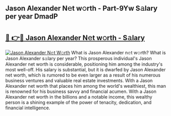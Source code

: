 ## Jason Alexander N𝚎t w𝚘rth - Part-9Yw S𝚊lary per year DmadP

# <h2><a href="http://gc18a1.nevu.top/?p=Jason+Alexander">🔗 👉🔴 Jason Alexander N𝚎t w𝚘rth - S𝚊lary</a></h2>

[![Jason Alexander N𝚎t W𝚘rth](https://i.imgur.com/Oavwk0R.jpeg)](http://gc18a1.nevu.top/?p=Jason+Alexander)
What is Jason Alexander n𝚎t w𝚘rth? What is Jason Alexander s𝚊lary per year?
This prosperous individual's Jason Alexander net worth is considerable, positioning him among the industry's most well-off. His salary is substantial, but it is dwarfed by Jason Alexander net worth, which is rumored to be even larger as a result of his numerous business ventures and valuable real estate investments. With a Jason Alexander net worth that places him among the world's wealthiest, this man is renowned for his business savvy and financial acumen. With a Jason Alexander net worth in the billions and a notable income, this wealthy person is a shining example of the power of tenacity, dedication, and financial intelligence.
